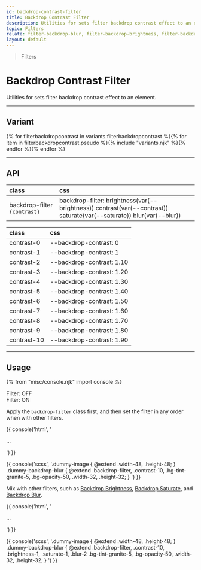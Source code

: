```yaml
---
id: backdrop-contrast-filter
title: Backdrop Contrast Filter
description: Utilities for sets filter backdrop contrast effect to an element.
topic: Filters
relate: filter-backdrop-blur, filter-backdrop-brightness, filter-backdrop-saturate
layout: default
---
```


> Filters

# Backdrop Contrast Filter

Utilities for sets filter backdrop contrast effect to an element.

---

## Variant

<div class="flex flex-gap-2 flex-wrap justify-start items-center">{% for filterbackdropcontrast in variants.filterbackdropcontrast %}{% for item in filterbackdropcontrast.pseudo %}{% include "variants.njk" %}{% endfor %}{% endfor %}</div>

---

## API

| <span class="padding-x-3 padding-y-1 text-white bg-shade-granite-5 font-semibold curve-border-md">class</span> | <span class="padding-x-3 padding-y-1 text-white bg-shade-granite-5 font-semibold curve-border-md">css</span> |
|:--|:--|
| backdrop-filter `{contrast}` | backdrop-filter: brightness(var(--brightness)) contrast(var(--contrast)) saturate(var(--saturate)) blur(var(--blur)) |

| <span class="padding-x-3 padding-y-1 text-white bg-shade-granite-5 font-semibold curve-border-md">class</span> | <span class="padding-x-3 padding-y-1 text-white bg-shade-granite-5 font-semibold curve-border-md">css</span> |
|:--|:--|
| contrast-0 | --backdrop-contrast: 0 |
| contrast-1 | --backdrop-contrast: 1 |
| contrast-2 | --backdrop-contrast: 1.10 |
| contrast-3 | --backdrop-contrast: 1.20 |
| contrast-4 | --backdrop-contrast: 1.30 |
| contrast-5 | --backdrop-contrast: 1.40 |
| contrast-6 | --backdrop-contrast: 1.50 |
| contrast-7 | --backdrop-contrast: 1.60 |
| contrast-8 | --backdrop-contrast: 1.70 |
| contrast-9 | --backdrop-contrast: 1.80 |
| contrast-10 | --backdrop-contrast: 1.90 |

---

## Usage

{% from "misc/console.njk" import console %}

<div class="padding-4 margin-y-2 margin-x-auto">
  <div class="flex flex-gap-4 justify-center items-center">
    <div class="width-1/2 flex flex-column justfiy-center items-center">
      <div class="flex justify-center items-center width-56 height-48 bg-auto bg-center bg-no-repeat curve-border-lg"
        style="background-image:url('https://picsum.photos/256')">
        <div class="width-48 height-32 bg-tint-granite-1 bg-opacity-50"></div>
      </div>
      <div class="padding-t-2 text-sm text-center">
        Filter: OFF
      </div>
    </div>
    <div class="width-1/2 flex flex-column justfiy-center items-center">
      <div class="flex justify-center items-center width-56 height-48 bg-auto bg-center bg-no-repeat curve-border-lg"
        style="background-image:url('https://picsum.photos/256')">
        <div class="backdrop-filter contrast-10 width-48 height-32 bg-tint-granite-1 bg-opacity-50"></div>
      </div>
      <div class="padding-t-2 text-sm text-center">
        Filter: ON
      </div>
    </div>
  </div>
</div>

Apply the `backdrop-filter` class first, and then set the filter in any order when with other filters.

{{ console('html',
'<div class="width-48 height-48" style="background-image:url(...)">
    <div class="backdrop-filter contrast-10 ... bg-tint-granite-1 bg-opacity-50 ... width-32 height-32">
      ...
    </div>
  </div>
') }}

{{ console('scss',
'.dummy-image {
    @extend
      .width-48,
      .height-48;
}
.dummy-backdrop-blur {
    @extend
      .backdrop-filter,
      .contrast-10,
      .bg-tint-granite-5,
      .bg-opacity-50,
      .width-32,
      .height-32;
}
') }}

Mix with other filters, such as [Backdrop Brightness](/filter-backdrop-brightness/), [Backdrop Saturate](/filter-backdrop-saturate/), and [Backdrop Blur](/filter-backdrop-blur).

{{ console('html',
'<div class="width-48 height-48" style="background-image:url(...)">
    <div class="backdrop-filter contrast-10 saturate-1 brightness-1 blur-2 ... bg-tint-granite-1 bg-opacity-50 ... width-32 height-32">
      ...
    </div>
  </div>
') }}

{{ console('scss',
'.dummy-image {
    @extend
      .width-48,
      .height-48;
}
.dummy-backdrop-blur {
    @extend
      .backdrop-filter,
      .contrast-10,
      .brightness-1,
      .saturate-1,
      .blur-2
      .bg-tint-granite-5,
      .bg-opacity-50,
      .width-32,
      .height-32;
}
') }}

